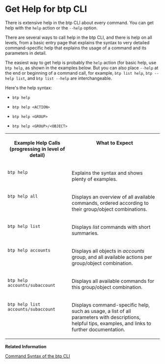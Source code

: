 <!-- loiof8fd1e5bbf9649e1936d32fb9614677b -->

# Get Help for btp CLI

There is extensive help in the btp CLI about every command. You can get help with the `help` action or the `--help` option.

There are several ways to call help in the btp CLI, and there is help on all levels, from a basic entry page that explains the syntax to very detailed command-specific help that explains the usage of a command and its parameters in detail.

The easiest way to get help is probably the `help` action \(for basic help, use `btp help`, as shown in the examples below. But you can also place `--help` at the end or beginning of a command call, for example, `btp list help`, `btp --help list`, and `btp list --help` are interchangeable.

Here's the help syntax:

-   `btp help`

-   `btp help <ACTION>`

-   `btp help <GROUP>`

-   `btp help <GROUP>/<OBJECT>`



<table>
<tr>
<th valign="top">

Example Help Calls \(progressing in level of detail\)

</th>
<th valign="top">

What to Expect

</th>
</tr>
<tr>
<td valign="top">

`btp help`

</td>
<td valign="top">

Explains the syntax and shows plenty of examples.

</td>
</tr>
<tr>
<td valign="top">

`btp help all`

</td>
<td valign="top">

Displays an overview of all available commands, ordered according to their group/object combinations.

</td>
</tr>
<tr>
<td valign="top">

`btp help list`

</td>
<td valign="top">

Displays *list* commands with short summaries.

</td>
</tr>
<tr>
<td valign="top">

`btp help accounts`

</td>
<td valign="top">

Displays all objects in *accounts* group, and all available actions per group/object combination.

</td>
</tr>
<tr>
<td valign="top">

`btp help accounts/subaccount`

</td>
<td valign="top">

Displays all available commands for this group/object combination.

</td>
</tr>
<tr>
<td valign="top">

`btp help list accounts/subaccount`

</td>
<td valign="top">

Displays command-specific help, such as usage, a list of all parameters with descriptions, helpful tips, examples, and links to further documentation.

</td>
</tr>
</table>

**Related Information**  


[Command Syntax of the btp CLI](command-syntax-of-the-btp-cli-69606f4.md "Each command consists of the base call btp followed by a verb (the action), a combination of group and object, and parameters.")

